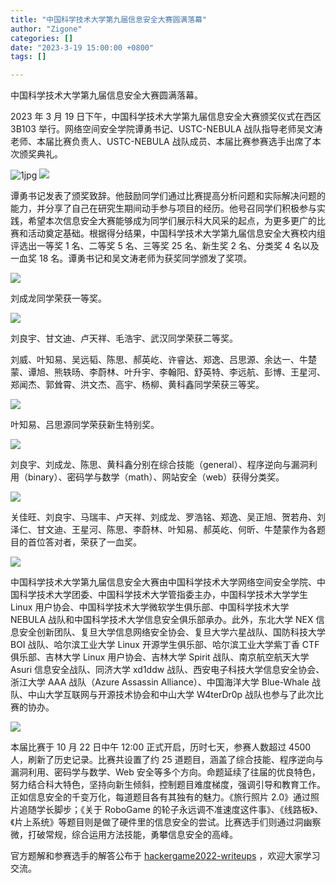 ```yaml
---
title: "中国科学技术大学第九届信息安全大赛圆满落幕"
author: "Zigone"
categories: []
date: "2023-3-19 15:00:00 +0800"
tags: []

---
```


中国科学技术大学第九届信息安全大赛圆满落幕。

2023 年 3 月 19 日下午，中国科学技术大学第九届信息安全大赛颁奖仪式在西区 3B103 举行。网络空间安全学院谭勇书记、USTC-NEBULA 战队指导老师吴文涛老师、本届比赛负责人、USTC-NEBULA 战队成员、本届比赛参赛选手出席了本次颁奖典礼。

![1jpg](https://ftp.lug.ustc.edu.cn/%E6%B4%BB%E5%8A%A8/2023.3.19_hackergame2022%E9%A2%81%E5%A5%96/photo/hackergame%E9%A2%81%E5%A5%96-1.jpg)
![](http://ftp.lug.ustc.edu.cn/%E6%B4%BB%E5%8A%A8/2023.3.19_hackergame2022%E9%A2%81%E5%A5%96/photo/hackergame%E9%A2%81%E5%A5%96-2.jpg)

谭勇书记发表了颁奖致辞。他鼓励同学们通过比赛提高分析问题和实际解决问题的能力，并分享了自己在研究生期间动手参与项目的经历。他号召同学们积极参与实践，希望本次信息安全大赛能够成为同学们展示科大风采的起点，为更多更广的比赛和活动奠定基础。根据得分结果，中国科学技术大学第九届信息安全大赛校内组评选出一等奖 1 名、二等奖 5 名、三等奖 25 名、新生奖 2 名、分类奖 4 名以及一血奖 18 名。谭勇书记和吴文涛老师为获奖同学颁发了奖项。

![](http://ftp.lug.ustc.edu.cn/%E6%B4%BB%E5%8A%A8/2023.3.19_hackergame2022%E9%A2%81%E5%A5%96/photo/hackergame%E9%A2%81%E5%A5%96-4.jpg)

刘成龙同学荣获一等奖。

![](http://ftp.lug.ustc.edu.cn/%E6%B4%BB%E5%8A%A8/2023.3.19_hackergame2022%E9%A2%81%E5%A5%96/photo/hackergame%E9%A2%81%E5%A5%96-6.jpg)

刘良宇、甘文迪、卢天祥、毛浩宇、武汉同学荣获二等奖。

刘威、叶知易、吴远韬、陈思、郝英屹、许睿达、郑逸、吕思源、余达一、牛楚蒙、谭旭、熊轶旸、李蔚林、叶升宇、李翰阳、舒英特、李远航、彭博、王星河、郑闻杰、郭耸霄、洪文杰、高宇、杨柳、黄科鑫同学荣获三等奖。

![](http://ftp.lug.ustc.edu.cn/%E6%B4%BB%E5%8A%A8/2023.3.19_hackergame2022%E9%A2%81%E5%A5%96/photo/hackergame%E9%A2%81%E5%A5%96-8.jpg)

叶知易、吕思源同学荣获新生特别奖。

![](http://ftp.lug.ustc.edu.cn/%E6%B4%BB%E5%8A%A8/2023.3.19_hackergame2022%E9%A2%81%E5%A5%96/photo/hackergame%E9%A2%81%E5%A5%96-13.jpg)

刘良宇、刘成龙、陈思、黄科鑫分别在综合技能（general）、程序逆向与漏洞利用（binary）、密码学与数学（math）、网站安全（web）获得分类奖。

![](http://ftp.lug.ustc.edu.cn/%E6%B4%BB%E5%8A%A8/2023.3.19_hackergame2022%E9%A2%81%E5%A5%96/photo/hackergame%E9%A2%81%E5%A5%96-14.jpg)

关佳旺、刘良宇、马瑞丰、卢天祥、刘成龙、罗浩铭、郑逸、吴正旭、贺若舟、刘泽仁、甘文迪、王星河、陈思、李蔚林、叶知易、郝英屹、何昕、牛楚蒙作为各题目的首位答对者，荣获了一血奖。

![](http://ftp.lug.ustc.edu.cn/%E6%B4%BB%E5%8A%A8/2023.3.19_hackergame2022%E9%A2%81%E5%A5%96/photo/hackergame%E9%A2%81%E5%A5%96-11.jpg)

中国科学技术大学第九届信息安全大赛由中国科学技术大学网络空间安全学院、中国科学技术大学团委、中国科学技术大学管指委主办，中国科学技术大学学生 Linux 用户协会、中国科学技术大学微软学生俱乐部、中国科学技术大学 NEBULA 战队和中国科学技术大学信息安全俱乐部承办。此外，东北大学 NEX 信息安全创新团队、复旦大学信息网络安全协会、复旦大学六星战队、国防科技大学 BOI 战队、哈尔滨工业大学 Linux 开源学生俱乐部、哈尔滨工业大学紫丁香 CTF 俱乐部、吉林大学 Linux 用户协会、吉林大学 Spirit 战队、南京航空航天大学 Asuri 信息安全战队、同济大学 xd1ddw 战队、西安电子科技大学信息安全协会、浙江大学 AAA 战队（Azure Assassin Alliance）、中国海洋大学 Blue-Whale 战队、中山大学互联网与开源技术协会和中山大学 W4terDr0p 战队也参与了此次比赛的协办。

![](http://ftp.lug.ustc.edu.cn/%E6%B4%BB%E5%8A%A8/2023.3.19_hackergame2022%E9%A2%81%E5%A5%96/photo/hackergame%E9%A2%81%E5%A5%96-12.jpg)

本届比赛于 10 月 22 日中午 12:00 正式开启，历时七天，参赛人数超过 4500 人，刷新了历史记录。比赛共设置了约 25 道题目，涵盖了综合技能、程序逆向与漏洞利用、密码学与数学、Web 安全等多个方向。命题延续了往届的优良特色，努力结合科大特色，坚持向新生倾斜，控制题目难度梯度，强调引导和教育工作。正如信息安全的千变万化，每道题目各有其独有的魅力。《旅行照片 2.0》通过照片追随学长脚步；《关于 RoboGame 的轮子永远调不准速度这件事》、《线路板》、《片上系统》等题目则是做了硬件里的信息安全的尝试。比赛选手们则通过洞幽察微，打破常规，综合运用方法技能，勇攀信息安全的高峰。

官方题解和参赛选手的解答公布于 [hackergame2022-writeups](https://github.com/USTC-Hackergame/hackergame2022-writeups) ，欢迎大家学习交流。
